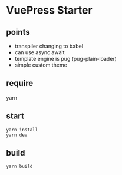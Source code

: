 # VuePress Starter

## points
 - transpiler changing to babel
 - can use async await
 - template engine is pug (pug-plain-loader)
 - simple custom theme

## require
yarn


## start
```
yarn install
yarn dev
```

## build
```
yarn build
```
